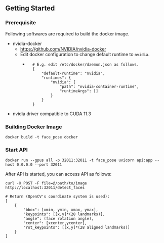 

## Getting Started
### Prerequisite

Following softwares are required to build the docker image.

* nvidia-docker
  - https://github.com/NVIDIA/nvidia-docker
  - Edit docker configuration to change default runtime to `nvidia`.
    - ```
        # E.g. edit /etc/docker/daemon.json as follows.
        {
            "default-runtime": "nvidia",
            "runtimes": {
                "nvidia": {
                    "path": "nvidia-container-runtime",
                    "runtimeArgs": []
                }
            }
        }
        ```
* nvidia driver compatible to CUDA 11.3

### Building Docker Image

```
docker build -t face_pose docker
```

### Start API

```
docker run --gpus all -p 32011:32011 -t face_pose uvicorn api:app --host 0.0.0.0 --port 32011
```

After API is started, you can access API as follows:

```
curl -X POST -F file=@/path/to/image http://localhost:32011/detect_faces

# Return (OpenCV's coordinate system is used):
[
    {
        "bbox": [xmin, ymin, xmax, ymax],
        "keypoints": [[x,y]*(28 landmarks)],
        "angle": (face rotation angle),
        "center": [xcenter,ycenter],
        "rot_keypoints": [[x,y]*(28 aligned landmarks)]
    }
]
```